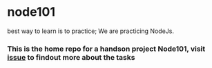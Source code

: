 # node101
best way to learn is to practice; We are practicing NodeJs.
### This is the home repo for a handson project **Node101**, visit [issue](https://github.com/0oM4R/node101/issues) to findout more about the tasks
